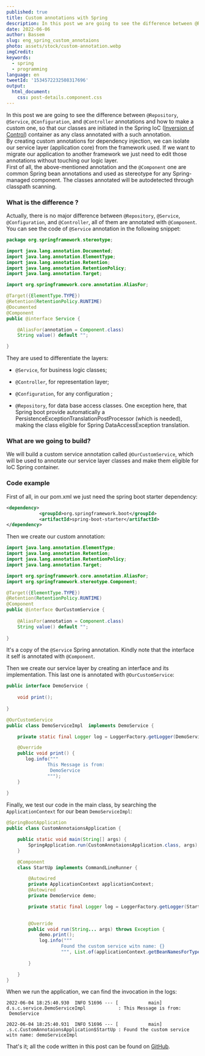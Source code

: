 ```yaml
---
published: true
title: Custom annotations with Spring
description: In this post we are going to see the difference between @Repository, @Service, @Configuration, and @Controller annotations and how to make a custom one ...
date: 2022-06-06
author: Bassem
slug: eng_spring_custom_annotaions
photo: assets/stock/custom-annotation.webp
imgCredit:
keywords:
  - spring
  - programming
language: en
tweetId: '1534572232508317696'
output:
  html_document:
    css: post-details.component.css
---
```

In this post we are going to see the difference between `@Repository`, `@Service`, `@Configuration`, and `@Controller` annotations and how to make a custom one, so that our classes are initiated in the Spring IoC ([Inversion of Control](https://docs.spring.io/spring-framework/docs/3.2.x/spring-framework-reference/html/beans.html)) container as any class annotated with a such annotation.
<br>
By creating custom annotations for dependency injection, we can isolate our service layer (application core) from the framework used. If we want to migrate our application to another framework we just need to edit those annotations without touching our logic layer.
<br>
First of all, the above-mentioned annotation and the `@Component` one are common Spring bean annotations and used as stereotype for any Spring-managed component. The classes annotated will be autodetected through classpath scanning.
<br>

### What is the difference ?

Actually, there is no major difference between `@Repository`, `@Service`, `@Configuration`, and `@Controller`, all of them are annotated with `@Component`. You can see the code of `@Service` annotation in the following snippet:

```java
package org.springframework.stereotype;

import java.lang.annotation.Documented;
import java.lang.annotation.ElementType;
import java.lang.annotation.Retention;
import java.lang.annotation.RetentionPolicy;
import java.lang.annotation.Target;

import org.springframework.core.annotation.AliasFor;

@Target({ElementType.TYPE})
@Retention(RetentionPolicy.RUNTIME)
@Documented
@Component
public @interface Service {

	@AliasFor(annotation = Component.class)
	String value() default "";

}
```

They are used to differentiate the layers:

- `@Service`, for business logic classes;

- `@Controller`, for representation layer;

- `@Configuration`, for any configuration ;

- `@Repository`, for data base access classes. One exception here, that Spring boot provide automatically a PersistenceExceptionTranslationPostProcessor (which is needed), making the class  eligible for Spring DataAccessException translation.

### What are we going to build?

We will build a custom service annotation called `@OurCustomService`, which will be used to annotate our service layer classes and make them eligible for IoC Spring container.

### Code example

First of all, in our pom.xml we just need the spring boot starter dependency:

```xml
<dependency>
			<groupId>org.springframework.boot</groupId>
			<artifactId>spring-boot-starter</artifactId>
</dependency>
```

Then we create our custom annotation:

```java
import java.lang.annotation.ElementType;
import java.lang.annotation.Retention;
import java.lang.annotation.RetentionPolicy;
import java.lang.annotation.Target;

import org.springframework.core.annotation.AliasFor;
import org.springframework.stereotype.Component;

@Target({ElementType.TYPE})
@Retention(RetentionPolicy.RUNTIME)
@Component
public @interface OurCustomService {
    
    @AliasFor(annotation = Component.class)
	String value() default "";
    
}
```

It's a copy of the `@Service` Spring annotation. Kindly note that the interface it self is annotated with `@Component`.
<br>

Then we create our service layer by creating an interface and its implementation. This last one is annotated with `@OurCustomService`:

```java
public interface DemoService {
    
    void print();
    
}
```

```java
@OurCustomService
public class DemoServiceImpl  implements DemoService {

    private static final Logger log = LoggerFactory.getLogger(DemoServiceImpl.class);

    @Override
    public void print() {
       log.info("""
               This Message is from:
                DemoService
               """); 
    }
    
}
```

Finally, we test our code in the main class, by searching the `ApplicationContext` for our bean `DemoServiceImpl`:

```java
@SpringBootApplication
public class CustomAnnotaionsApplication {

	public static void main(String[] args) {
		SpringApplication.run(CustomAnnotaionsApplication.class, args);
	}

	@Component
	class StartUp implements CommandLineRunner {

		@Autowired
		private ApplicationContext applicationContext;
		@Autowired
		private DemoService demo;

		private static final Logger log = LoggerFactory.getLogger(StartUp.class);

		
		@Override
		public void run(String... args) throws Exception {
			demo.print();
			log.info("""
					Found the custom service witn name: {} 
					""", List.of(applicationContext.getBeanNamesForType(DemoService.class)).stream().collect(Collectors.joining(" , ")));
			
		}

	}
}
```

When we run the application, we can find the invocation in the logs:

```markup
2022-06-04 18:25:40.930  INFO 51696 --- [           main] d.s.c.service.DemoServiceImpl            : This Message is from:
 DemoService

2022-06-04 18:25:40.931  INFO 51696 --- [           main] .s.c.CustomAnnotaionsApplication$StartUp : Found the custom service witn name: demoServiceImpl
```

That's it; all the code written in this post can be found on [GitHub](https://github.com/s0l0c0ding/spring-tips/tree/master/custom-annotaions).
